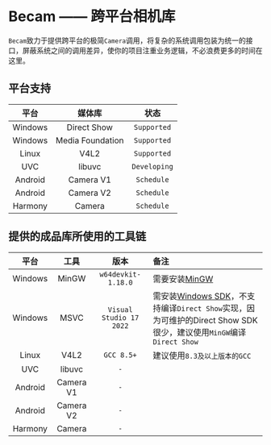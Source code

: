 # Becam —— 跨平台相机库
`Becam`致力于提供跨平台的极简`Camera`调用，将复杂的系统调用包装为统一的接口，屏蔽系统之间的调用差异，使你的项目注重业务逻辑，不必浪费更多的时间在这里。

## 平台支持
| 平台 | 媒体库 | 状态 |
| :---------: | :--------: | :--------: |
| Windows | Direct Show | `Supported` |
| Windows | Media Foundation | `Supported` |
| Linux | V4L2 | `Supported` |
| UVC | libuvc | `Developing` |
| Android | Camera V1 | `Schedule` |
| Android | Camera V2 | `Schedule` |
| Harmony | Camera | `Schedule` |

## 提供的成品库所使用的工具链
| 平台 | 工具 | 版本 | 备注 |
| :---------: | :--------: | :--------: | :-------- |
| Windows | MinGW | `w64devkit-1.18.0` | 需要安装[MinGW](https://www.mingw-w64.org/downloads/) |
| Windows | MSVC | `Visual Studio 17 2022` | 需安装[Windows SDK](https://developer.microsoft.com/zh-cn/windows/downloads/windows-sdk/)，不支持编译`Direct Show`实现，因为可维护的Direct Show SDK很少，建议使用`MinGW`编译`Direct Show` |
| Linux | V4L2 | `GCC 8.5+` | 建议使用`8.3及以上版本的GCC` |
| UVC | libuvc | `-` | |
| Android | Camera V1 | `-` | |
| Android | Camera V2 | `-` | |
| Harmony | Camera | `-` | |